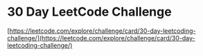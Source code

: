 # 30 Day LeetCode Challenge

[https://leetcode.com/explore/challenge/card/30-day-leetcoding-challenge/](https://leetcode.com/explore/challenge/card/30-day-leetcoding-challenge/)
